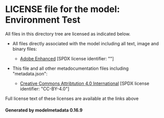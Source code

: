 # LICENSE file for the model: Environment Test

All files in this directory tree are licensed as indicated below.

* All files directly associated with the model including all text, image and binary files:

  * [Adobe Enhanced]("https://stock.adobe.com/license-terms?prev_url=detail&comparison-full#enhanced-license-terms") [SPDX license identifier: ""]

* This file and all other metadocumentation files including "metadata.json":

  * [Creative Commons Attribtution 4.0 International]("https://creativecommons.org/licenses/by/4.0/legalcode") [SPDX license identifier: "CC-BY-4.0"]

Full license text of these licenses are available at the links above

#### Generated by modelmetadata 0.16.9